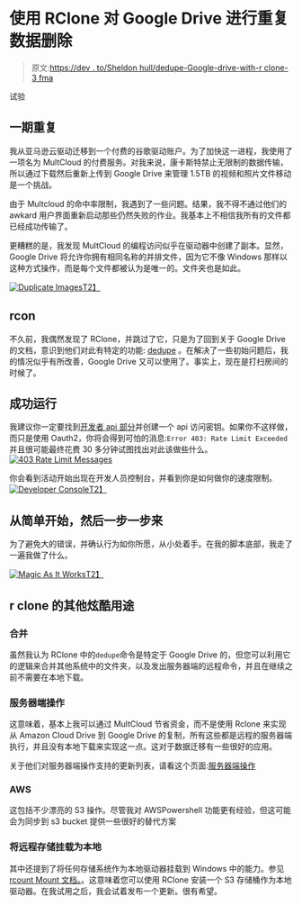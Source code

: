 # 使用 RClone 对 Google Drive 进行重复数据删除

> 原文:[https://dev . to/Sheldon hull/dedupe-Google-drive-with-r clone-3 fma](https://dev.to/sheldonhull/dedupe-google-drive-with-rclone-3fma)

试验

## 一期重复

我从亚马逊云驱动迁移到一个付费的谷歌驱动账户。为了加快这一进程，我使用了一项名为 MultCloud 的付费服务。对我来说，康卡斯特禁止无限制的数据传输，所以通过下载然后重新上传到 Google Drive 来管理 1.5TB 的视频和照片文件移动是一个挑战。

由于 Multcloud 的命中率限制，我遇到了一些问题。结果，我不得不通过他们的 awkard 用户界面重新启动那些仍然失败的作业。我基本上不相信我所有的文件都已经成功传输了。

更糟糕的是，我发现 MultCloud 的编程访问似乎在驱动器中创建了副本。显然，Google Drive 将允许你拥有相同名称的并排文件，因为它不像 Windows 那样以这种方式操作，而是每个文件都被认为是唯一的。文件夹也是如此。

[![Duplicate Images](../Images/31df58a6643d7ce873f07d6144bc3ab6.png)T2】](https://res.cloudinary.com/practicaldev/image/fetch/s--EZe143WC--/c_limit%2Cf_auto%2Cfl_progressive%2Cq_auto%2Cw_880/v1/images/2018-08-20_00-09-09.png)

## rcon

不久前，我偶然发现了 RClone，并跳过了它，只是为了回到关于 Google Drive 的文档，意识到他们对此有特定的功能: [dedupe](https://rclone.org/commands/rclone_dedupe) 。在解决了一些初始问题后，我的情况似乎有所改善，Google Drive 又可以使用了。事实上，现在是打扫房间的时候了。

## 成功运行

我建议你一定要找到[开发者 api 部分](https://console.developers.google.com/apis/api/drive.googleapis.com/)并创建一个 api 访问密钥。如果你不这样做，而只是使用 Oauth2，你将会得到可怕的消息:`Error 403: Rate Limit Exceeded`并且很可能最终花费 30 多分钟试图找出对此该做些什么。 [![403 Rate Limit Messages](../Images/d0a86eb6a0a0e4a0ca971c34b7700f83.png)](https://res.cloudinary.com/practicaldev/image/fetch/s--IMdoLX_Z--/c_limit%2Cf_auto%2Cfl_progressive%2Cq_auto%2Cw_880/v1/images/TailBlazer_2018-08-19_18-06-22.png)

你会看到活动开始出现在开发人员控制台，并看到你是如何做你的速度限制。[![Developer Console](../Images/cbc8f08397ea5c777515c906019fa292.png)T2】](https://res.cloudinary.com/practicaldev/image/fetch/s--V_DpecWj--/c_limit%2Cf_auto%2Cfl_progressive%2Cq_auto%2Cw_880/v1/images/chrome_2018-08-19_23-45-28.png)

## 从简单开始，然后一步一步来

为了避免大的错误，并确认行为如你所愿，从小处着手。在我的脚本底部，我走了一遍我做了什么。

[![Magic As It Works](../Images/9759eb6e62f449883b9a8d0c3e38d92a.png)T2】](https://res.cloudinary.com/practicaldev/image/fetch/s--tqshueL6--/c_limit%2Cf_auto%2Cfl_progressive%2Cq_auto%2Cw_880/v1/images/TailBlazer_2018-08-19_21-14-28.png)

## r clone 的其他炫酷用途

### 合并

虽然我认为 RClone 中的`dedupe`命令是特定于 Google Drive 的，但您可以利用它的逻辑来合并其他系统中的文件夹，以及发出服务器端的远程命令，并且在继续之前不需要在本地下载。

### 服务器端操作

这意味着，基本上我可以通过 MultCloud 节省资金，而不是使用 Rclone 来实现从 Amazon Cloud Drive 到 Google Drive 的复制，所有这些都是远程的服务器端执行，并且没有本地下载来实现这一点。这对于数据迁移有一些很好的应用。

关于他们对服务器端操作支持的更新列表，请看这个页面:[服务器端操作](https://rclone.org/overview/#optional-features)

### AWS

这包括不少漂亮的 S3 操作。尽管我对 AWSPowershell 功能更有经验，但这可能会为同步到 s3 bucket 提供一些很好的替代方案

### 将远程存储挂载为本地

其中还提到了将任何存储系统作为本地驱动器挂载到 Windows 中的能力。参见[rcount Mount 文档。](https://rclone.org/commands/rclone_mount/)。这意味着您可以使用 RClone 安装一个 S3 存储桶作为本地驱动器。在我试用之后，我会试着发布一个更新。很有希望。